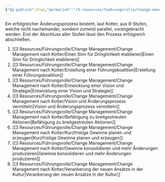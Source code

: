 ```yaml
---
{"dg-publish":true,"permalink":"/3-resources/fuehrungsrolle/change-management/change-management-nach-kotter/8-stufen-prozess-fuer-grosse-aenderungen/","created":"2024-06-23T19:53:51.935+02:00","updated":"2024-05-27T08:20:57.653+02:00"}
---
```



Ein erfolgreicher Änderungsprozess besteht, laut Kotter, aus 8-Stufen, welche nicht nacheinander, sondern zumeist parallel, vorangebracht werden. Erst der Abschluss aller Stufen lässt den Prozess erfolgreich abschließen.

1. [[3 Resources/Führungsrolle/Change Management/Change Management nach Kotter/Einen Sinn für Dringlichkeit etablieren\|Einen Sinn für Dringlichkeit etablieren]]
2. [[3 Resources/Führungsrolle/Change Management/Change Management nach Kotter/Erstellung einer Führungskoalition\|Erstellung einer Führungskoalition]]
3. [[3 Resources/Führungsrolle/Change Management/Change Management nach Kotter/Entwicklung einer Vision und Strategie\|Entwicklung einer Vision und Strategie]]
4. [[3 Resources/Führungsrolle/Change Management/Change Management nach Kotter/Vision und Änderungsprozess vermitteln\|Vision und Änderungsprozess vermitteln]]
5. [[3 Resources/Führungsrolle/Change Management/Change Management nach Kotter/Befähigung zu breitgestreuten Aktionen\|Befähigung zu breitgestreuten Aktionen]]
6. [[3 Resources/Führungsrolle/Change Management/Change Management nach Kotter/Kurzfristige Gewinne planen und erzeugen\|Kurzfristige Gewinne planen und erzeugen]]
7. [[3 Resources/Führungsrolle/Change Management/Change Management nach Kotter/Gewinne konsolidieren und mehr Änderungen produzieren\|Gewinne konsolidieren und mehr Änderungen produzieren]]
8. [[3 Resources/Führungsrolle/Change Management/Change Management nach Kotter/Verankerung der neuen Ansätze in der Kultur\|Verankerung der neuen Ansätze in der Kultur]]